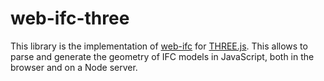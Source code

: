 # web-ifc-three

This library is the implementation of [web-ifc](https://github.com/tomvandig/web-ifc) for [THREE.js](https://github.com/mrdoob/three.js/). This allows to parse and generate the geometry of IFC models in JavaScript, both in the browser and on a Node server. 
